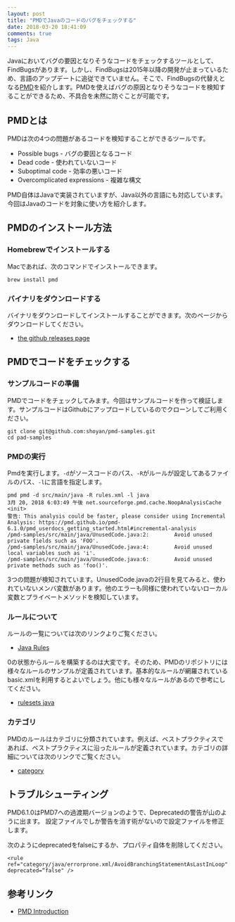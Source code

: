 ```yaml
---
layout: post
title: "PMDでJavaのコードのバグをチェックする"
date: 2018-03-20 18:41:09
comments: true
tags: Java
---
```


Javaにおいてバグの要因となりそうなコードをチェックするツールとして、FindBugsがあります。しかし、FindBugsは2015年以降の開発が止まっているため、言語のアップデートに追従できていません。そこで、FindBugsの代替えとなる<a href="https://pmd.github.io/pmd-6.1.0/index.html" target="_blank">PMD</a>を紹介します。PMDを使えばバグの原因となりそうなコードを検知することができるため、不具合を未然に防ぐことが可能です。

## PMDとは

PMDは次の4つの問題があるコードを検知することができるツールです。

* Possible bugs - バグの要因となるコード
* Dead code - 使われていないコード
* Suboptimal code - 効率の悪いコード
* Overcomplicated expressions - 複雑な構文

PMD自体はJavaで実装されていますが、Java以外の言語にも対応しています。今回はJavaのコードを対象に使い方を紹介します。

## PMDのインストール方法

### Homebrewでインストールする

Macであれば、次のコマンドでインストールできます。

```
brew install pmd
```

### バイナリをダウンロードする

バイナリをダウンロードしてインストールすることができます。次のページからダウンロードしてください。

* <a href="https://github.com/pmd/pmd/releases" target="_blank">the github releases page</a>

## PMDでコードをチェックする

### サンプルコードの準備

PMDでコードをチェックしてみます。今回はサンプルコードを作って検証します。サンプルコードはGithubにアップロードしているのでクローンしてご利用ください。

```
git clone git@github.com:shoyan/pmd-samples.git
cd pad-samples
```

### PMDの実行

Pmdを実行します。`-d`がソースコードのパス、`-R`がルールが設定してあるファイルのパス、`-l`に言語を指定します。

```
pmd pmd -d src/main/java -R rules.xml -l java
3月 20, 2018 6:03:49 午後 net.sourceforge.pmd.cache.NoopAnalysisCache <init>
警告: This analysis could be faster, please consider using Incremental Analysis: https://pmd.github.io/pmd-6.1.0/pmd_userdocs_getting_started.html#incremental-analysis
/pmd-samples/src/main/java/UnusedCode.java:2:        Avoid unused private fields such as 'FOO'.
/pmd-samples/src/main/java/UnusedCode.java:4:        Avoid unused local variables such as 'i'.
/pmd-samples/src/main/java/UnusedCode.java:6:        Avoid unused private methods such as 'foo()'.
```

3つの問題が検知されています。UnusedCode.javaの2行目を見てみると、使われていないメンバ変数があります。他のエラーも同様に使われていないローカル変数とプライベートメソッドを検知しています。


### ルールについて

ルールの一覧については次のリンクよりご覧ください。
* <a href="https://pmd.github.io/pmd-6.1.0/pmd_rules_java.html" target="_blank">Java Rules</a>

0の状態からルールを構築するのは大変です。そのため、PMDのリポジトリには様々なルールのサンプルが定義されています。基本的なルールが網羅されているbasic.xmlを利用するとよいでしょう。他にも様々なルールがあるので参考にしてください。
* <a href="https://github.com/pmd/pmd/tree/master/pmd-java/src/main/resources/rulesets/java" target="_blank">rulesets java</a>

### カテゴリ

PMDのルールはカテゴリに分類されています。例えば、ベストプラクティスであれば、ベストプラクティスに沿ったルールが定義されています。カテゴリの詳細については次のリンクでご覧ください。

* <a href="https://github.com/pmd/pmd/tree/master/pmd-java/src/main/resources/category/java" target="_blank">category</a>


## トラブルシューティング

PMD6.1.0はPMD7への過渡期バージョンのようで、Deprecatedの警告が山のように出ます。
設定ファイルでしか警告を消す術がないので設定ファイルを修正します。

次のようにdeprecatedをfalseにするか、プロパティ自体を削除してください。

```
<rule ref="category/java/errorprone.xml/AvoidBranchingStatementAsLastInLoop" deprecated=“false" />
```

## 参考リンク

* <a href="https://pmd.github.io/pmd-6.1.0/index.html" target="_blank">PMD Introduction</a>

